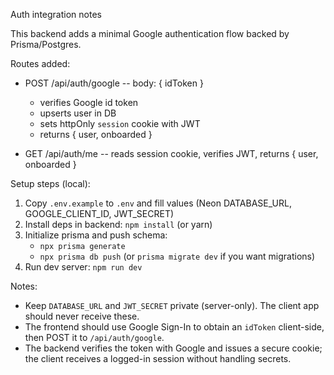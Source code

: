 Auth integration notes

This backend adds a minimal Google authentication flow backed by Prisma/Postgres.

Routes added:
- POST /api/auth/google  -- body: { idToken }
  - verifies Google id token
  - upserts user in DB
  - sets httpOnly `session` cookie with JWT
  - returns { user, onboarded }

- GET /api/auth/me -- reads session cookie, verifies JWT, returns { user, onboarded }

Setup steps (local):
1. Copy `.env.example` to `.env` and fill values (Neon DATABASE_URL, GOOGLE_CLIENT_ID, JWT_SECRET)
2. Install deps in backend: `npm install` (or yarn)
3. Initialize prisma and push schema:
   - `npx prisma generate`
   - `npx prisma db push` (or `prisma migrate dev` if you want migrations)
4. Run dev server: `npm run dev`

Notes:
- Keep `DATABASE_URL` and `JWT_SECRET` private (server-only). The client app should never receive these.
- The frontend should use Google Sign-In to obtain an `idToken` client-side, then POST it to `/api/auth/google`.
- The backend verifies the token with Google and issues a secure cookie; the client receives a logged-in session without handling secrets.
